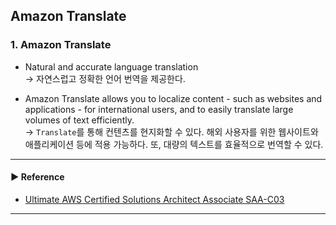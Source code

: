 ## Amazon Translate
### 1. Amazon Translate
- Natural and accurate language translation  
→ 자연스럽고 정확한 언어 번역을 제공한다.

- Amazon Translate allows you to localize content - such as websites and applications - for international users, and to easily translate large volumes of text efficiently.  
→ `Translate`를 통해 컨텐츠를 현지화할 수 있다. 해외 사용자를 위한 웹사이트와 애플리케이션 등에 적용 가능하다. 또, 대량의 텍스트를 효율적으로 번역할 수 있다.

---
#### ▶ Reference
- [Ultimate AWS Certified Solutions Architect Associate SAA-C03](https://www.udemy.com/course/aws-certified-solutions-architect-associate-saa-c03/)
---